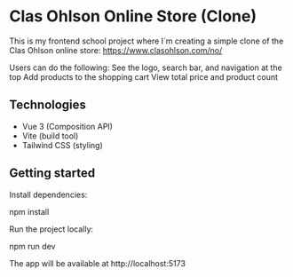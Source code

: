 # Clas Ohlson Online Store (Clone)

This is my frontend school project where I´m creating a simple clone of the Clas Ohlson online store:
https://www.clasohlson.com/no/

Users can do the following:
See the logo, search bar, and navigation at the top
Add products to the shopping cart
View total price and product count

## Technologies
- Vue 3 (Composition API)
- Vite (build tool)
- Tailwind CSS (styling)

## Getting started
Install dependencies:

npm install


Run the project locally:

npm run dev


The app will be available at http://localhost:5173